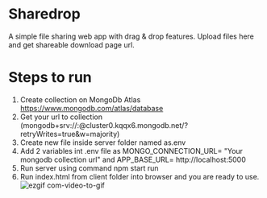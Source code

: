 # Sharedrop
A simple file sharing web app with drag & drop features. Upload files here and get shareable download page url.

# Steps to run
1. Create collection on MongoDb Atlas https://www.mongodb.com/atlas/database
2. Get your url to collection (mongodb+srv://<collection>:<password>@cluster0.kqqx6.mongodb.net/?retryWrites=true&w=majority)
3. Create new file inside server folder named as.env
4. Add 2 variables int .env file as MONGO_CONNECTION_URL= "Your mongodb collection url" and APP_BASE_URL= http://localhost:5000
5. Run server using command npm start run
6. Run index.html from client folder into browser and you are ready to use.
![ezgif com-video-to-gif](https://github.com/YashNagare10/Sharedrop/assets/88041908/227c5dc3-dc23-4020-b928-df76b493fe0b)
